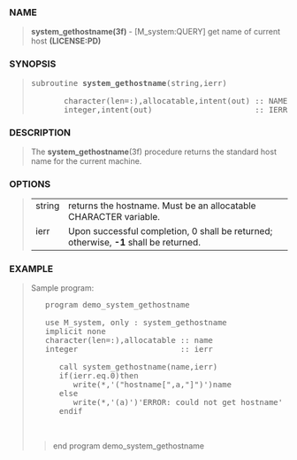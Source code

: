<?
<body>
<!DOCTYPE html PUBLIC "-//W3C//DTD XHTML 1.0 Transitional//EN"
    "http://www.w3.org/TR/xhtml1/DTD/xhtml1-transitional.dtd">

<html xmlns="http://www.w3.org/1999/xhtml">
<head>
  <meta name="generator" content="HTML Tidy for Cygwin (vers 25 March 2009), see www.w3.org" />

  <title></title>
</head>

<body>
  <div id="Container">
    <div id="Content">
      <div class="c57"></div><a name="0"></a>

      <h3><a name="0">NAME</a></h3>

      <blockquote>
        <b>system_gethostname(3f)</b> - [M_system:QUERY] get name of current host <b>(LICENSE:PD)</b>
      </blockquote><a name="contents" id="contents"></a> <a name="7"></a>

      <h3><a name="7">SYNOPSIS</a></h3>

      <blockquote>
        <pre>
subroutine <b>system_gethostname</b>(string,ierr)
<br />       character(len=:),allocatable,intent(out) :: NAME
       integer,intent(out)                      :: IERR
</pre>
      </blockquote><a name="2"></a>

      <h3><a name="2">DESCRIPTION</a></h3>

      <blockquote>
        The <b>system_gethostname</b>(3f) procedure returns the standard host name for the current machine.
      </blockquote><a name="3"></a>

      <h3><a name="3">OPTIONS</a></h3>

      <blockquote>
        <table cellpadding="3">
          <tr valign="top">
            <td class="c58" width="6%" nowrap="nowrap">string</td>

            <td valign="bottom">returns the hostname. Must be an allocatable CHARACTER variable.</td>
          </tr>

          <tr valign="top">
            <td class="c58" width="6%" nowrap="nowrap">ierr</td>

            <td valign="bottom">Upon successful completion, 0 shall be returned; otherwise, <b>-1</b> shall be returned.</td>
          </tr>
        </table>
      </blockquote><a name="4"></a>

      <h3><a name="4">EXAMPLE</a></h3>

      <blockquote>
        Sample program:
        <pre>
   program demo_system_gethostname
<br />   use M_system, only : system_gethostname
   implicit none
   character(len=:),allocatable :: name
   integer                      :: ierr
<br />      call system_gethostname(name,ierr)
      if(ierr.eq.0)then
         write(*,'("hostname[",a,"]")')name
      else
         write(*,'(a)')'ERROR: could not get hostname'
      endif
<br />
</pre>

        <blockquote>
          end program demo_system_gethostname
        </blockquote>
      </blockquote><a name="5"></a>
    </div>
  </div>
</body>
</html>
